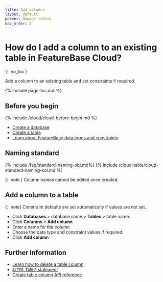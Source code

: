 ```yaml
---
title: Add columns
layout: default
parent: Manage tables
nav_order: 3
---
```


# How do I add a column to an existing table in FeatureBase Cloud?
{: .no_toc }

Add a column to an existing table and set constraints if required.

{% include page-toc.md %}

## Before you begin

{% include /cloud/cloud-before-begin.md %}
* [Create a database](/docs/cloud/cloud-databases/cloud-db-create-custom)
* [Create a table](/docs/cloud/cloud-tables/cloud-table-create)
* [Learn about FeatureBase data types and constraints](/docs/sql-guide/data-types/data-types-home)

## Naming standard

{% include /faq/standard-naming-obj.md%}
{% include /cloud-table/cloud-standard-naming-col.md %}

{: .note }
Column names cannot be edited once created.

## Add a column to a table

{: .note}
Constraint defaults are set automatically if values are not set.

* Click **Databases** > database name > **Tables** > table name.
* Click **Columns** > **Add column**.
* Enter a name for the column
* Choose the data type and constraint values if required.
* Click **Add column**

## Further information

* [Learn how to delete a table column](/docs/cloud/cloud-tables/cloud-table-delete-column)
* [`ALTER TABLE` statement](/docs/sql-guide/statements/statement-table-alter)
* [Create table column API reference](https://api-docs-featurebase-cloud.redoc.ly/latest#operation/createTableColumn)
